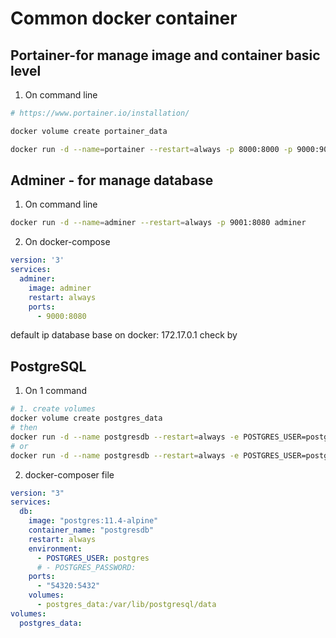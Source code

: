 # Common docker container
## Portainer-for manage image and container basic level
1. On command line

```bash
# https://www.portainer.io/installation/

docker volume create portainer_data

docker run -d --name=portainer --restart=always -p 8000:8000 -p 9000:9000 -v /var/run/docker.sock:/var/run/docker.sock -v portainer_data:/data portainer/portainer
```

## Adminer - for manage database
1. On command line
```bash
docker run -d --name=adminer --restart=always -p 9001:8080 adminer
```

2. On docker-compose

```yaml
version: '3'
services:
  adminer:
    image: adminer
    restart: always
    ports:
      - 9000:8080
```

default ip database base on docker: 172.17.0.1
check by
## PostgreSQL
1. On 1 command

```bash
# 1. create volumes
docker volume create postgres_data
# then
docker run -d --name postgresdb --restart=always -e POSTGRES_USER=postgres -e POSTGRES_PASSWORD=postgres  -v postgres_data:/var/lib/postgresql/data -p 5432:5432 postgres:11.4-alpine
# or
docker run -d --name postgresdb --restart=always -e POSTGRES_USER=postgres -v postgres_data:/var/lib/postgresql/data -p 5432:5432 postgres:11.4-alpine
```

2. docker-composer file

```yml
version: "3"
services:
  db:
    image: "postgres:11.4-alpine"
    container_name: "postgresdb"
    restart: always
    environment:
      - POSTGRES_USER: postgres
      # - POSTGRES_PASSWORD:
    ports:
      - "54320:5432"
    volumes:
      - postgres_data:/var/lib/postgresql/data
volumes:
  postgres_data:
```